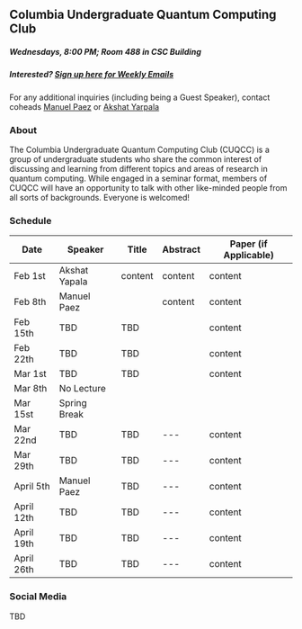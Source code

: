 ## Columbia Undergraduate Quantum Computing Club

##### Wednesdays, 8:00 PM; Room 488 in CSC Building
##### Interested? [Sign up here for Weekly Emails](https://forms.gle/4gtSTQWYxzb5cjic7)

For any additional inquiries (including being a Guest Speaker), contact coheads [Manuel Paez](mailto:manuel.paez@columbia.edu?subject=%5BCUQCC%5D) or [Akshat Yarpala](mailto:ay2544@columbia.edu?subject=%5BCUQCC%5D)

### About
The Columbia Undergraduate Quantum Computing Club (CUQCC) is a group of undergraduate students who share the common interest of discussing and learning from different topics and areas of research in quantum computing. While engaged in a seminar format, members of CUQCC will have an opportunity to talk with other like-minded people from all sorts of backgrounds. Everyone is welcomed! 

### Schedule

| Date  | Speaker | Title | Abstract | Paper (if Applicable) | 
| ------------ | ------------ | ------------ | ------------ | ------------ | 
| Feb 1st | Akshat Yapala | content | content | content |
| Feb 8th | Manuel Paez | | content | content |
| Feb 15th | TBD | TBD |  | content |
| Feb 22th | TBD | TBD | | content |
| Mar 1st | TBD | TBD |  | content |
| Mar 8th | No Lecture | | | |
| Mar 15st | Spring Break | | | |
| Mar 22nd | TBD | TBD | --- | content |
| Mar 29th | TBD | TBD | --- | content |
| April 5th | Manuel Paez | TBD | --- | content |
| April 12th | TBD | TBD | --- | content |
| April 19th | TBD | TBD | --- | content |
| April 26th | TBD | TBD | --- | content |

### Social Media
TBD
